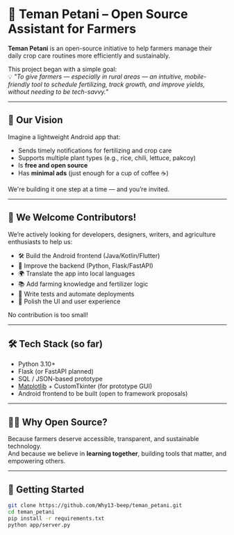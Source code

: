 # 🌾 Teman Petani – Open Source Assistant for Farmers

**Teman Petani** is an open-source initiative to help farmers manage their daily crop care routines more efficiently and sustainably.

This project began with a simple goal:  
💡 _"To give farmers — especially in rural areas — an intuitive, mobile-friendly tool to schedule fertilizing, track growth, and improve yields, without needing to be tech-savvy."_

---

## 📱 Our Vision

Imagine a lightweight Android app that:
- Sends timely notifications for fertilizing and crop care
- Supports multiple plant types (e.g., rice, chili, lettuce, pakcoy)
- Is **free and open source**
- Has **minimal ads** (just enough for a cup of coffee ☕)

We're building it one step at a time — and you’re invited.

---

## 🤝 We Welcome Contributors!

We’re actively looking for developers, designers, writers, and agriculture enthusiasts to help us:

- 🛠 Build the Android frontend (Java/Kotlin/Flutter)
- 🔄 Improve the backend (Python, Flask/FastAPI)
- 🌍 Translate the app into local languages
- 📚 Add farming knowledge and fertilizer logic
- 🧪 Write tests and automate deployments
- 🎨 Polish the UI and user experience

No contribution is too small!

---

## 🛠 Tech Stack (so far)

- Python 3.10+
- Flask (or FastAPI planned)
- SQL / JSON-based prototype
- [Matplotlib](https://matplotlib.org/) + CustomTkinter (for prototype GUI)
- Android frontend to be built (open to framework proposals)

---

## 🧑‍🌾 Why Open Source?

Because farmers deserve accessible, transparent, and sustainable technology.  
And because we believe in **learning together**, building tools that matter, and empowering others.

---

## 🚀 Getting Started

```bash
git clone https://github.com/Why13-beep/teman_petani.git
cd teman_petani
pip install -r requirements.txt
python app/server.py

